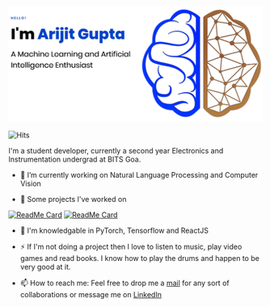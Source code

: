 ![Intro Image](https://github.com/arijitgupta42/arijitgupta42/blob/master/intro.png)

![Hits](https://hitcounter.pythonanywhere.com/count/tag.svg?url=https%3A%2F%2Fgithub.com%2Farijitgupta42%2Farijitgupta42%2Fblob%2Fmaster%2FREADME.md)

I'm a student developer, currently a second year Electronics and Instrumentation undergrad at BITS Goa.

- 🔭 I’m currently working on Natural Language Processing and Computer Vision

- 🌱 Some projects I've worked on


[![ReadMe Card](https://github-readme-stats.vercel.app/api/pin/?username=arijitgupta42&repo=ChainVoter)](https://github.com/arijitgupta42/ChainVoter)
[![ReadMe Card](https://github-readme-stats.vercel.app/api/pin/?username=arijitgupta42&repo=Forest-Cover-Classification)](https://github.com/arijitgupta42/Forest-Cover-Classification)


- 💬 I'm knowledgable in PyTorch, Tensorflow and ReactJS 

- ⚡ If I'm not doing a project then I love to listen to music, play video games and read books. I know how to play the drums and happen to be very good at it.

- 📫 How to reach me: Feel free to drop me a [mail](mailto:arijitgupta2000@gail.com) for any sort of collaborations or message me on [LinkedIn](https://www.linkedin.com/in/arijitgupta42/)


<!--
**arijitgupta42/arijitgupta42** is a ✨ _special_ ✨ repository because its `README.md` (this file) appears on your GitHub profile.

Here are some ideas to get you started:

- 🔭 I’m currently working on ...
- 🌱 I’m currently learning ...
- 👯 I’m looking to collaborate on ...
- 🤔 I’m looking for help with ...
- 💬 Ask me about ...
- 📫 How to reach me: ...
- 😄 Pronouns: ...
- ⚡ Fun fact: ...
-->
